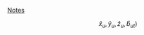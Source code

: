 [Notes](https://github.com/SpartaSci/polito)


$$ \hat{x}_u, \hat{y}_u , \hat{z}_u , \hat{b}_{ut})$$

